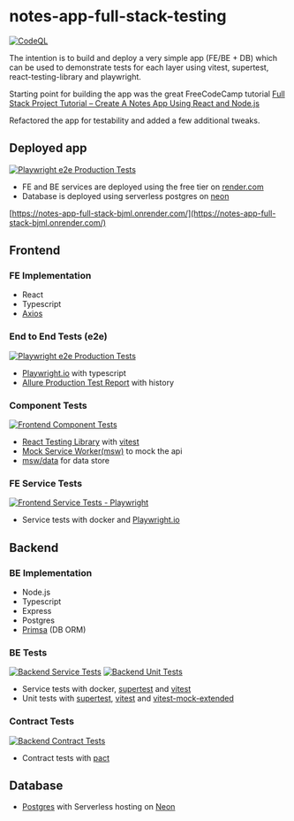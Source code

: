 # notes-app-full-stack-testing
[![CodeQL](https://github.com/helloitsdave/notes-app/actions/workflows/codeql.yml/badge.svg)](https://github.com/helloitsdave/notes-app/actions/workflows/codeql.yml)

The intention is to build and deploy a very simple app (FE/BE + DB) which can be used to demonstrate tests for each layer using vitest, supertest, react-testing-library and playwright.

Starting point for building the app was the great FreeCodeCamp tutorial [Full Stack Project Tutorial – Create A Notes App Using React and Node.js](https://www.freecodecamp.org/news/full-stack-project-tutorial-create-a-notes-app-using-react-and-node-js/)

Refactored the app for testability and added a few additional tweaks.

## Deployed app
[![Playwright e2e Production Tests](https://github.com/helloitsdave/notes-app-full-stack-testing/actions/workflows/playwright-production-tests.yml/badge.svg)](https://github.com/helloitsdave/notes-app-full-stack-testing/actions/workflows/playwright-production-tests.yml)

- FE and BE services are deployed using the free tier on [render.com](https://render.com/)
- Database is deployed using serverless postgres on [neon](https://neon.tech/)

[https://notes-app-full-stack-bjml.onrender.com/](https://notes-app-full-stack-bjml.onrender.com/)

## Frontend

### FE Implementation

- React
- Typescript
- [Axios](https://axios-http.com/docs/intro)

### End to End Tests (e2e)
[![Playwright e2e Production Tests](https://github.com/helloitsdave/notes-app-full-stack-testing/actions/workflows/playwright-production-tests.yml/badge.svg)](https://github.com/helloitsdave/notes-app-full-stack-testing/actions/workflows/playwright-production-tests.yml)

- [Playwright.io](https://playwright.dev/) with typescript
- [Allure Production Test Report](https://helloitsdave.github.io/notes-app-full-stack-testing) with history

### Component Tests
[![Frontend Component Tests](https://github.com/helloitsdave/notes-app-full-stack-testing/actions/workflows/frontend-component-tests.yml/badge.svg)](https://github.com/helloitsdave/notes-app-full-stack-testing/actions/workflows/frontend-component-tests.yml)

- [React Testing Library](https://testing-library.com/docs/react-testing-library/intro/) with [vitest](https://vitest.dev/)
- [Mock Service Worker(msw)](https://mswjs.io/) to mock the api
- [msw/data](https://github.com/mswjs/data) for data store

### FE Service Tests
[![Frontend Service Tests - Playwright](https://github.com/helloitsdave/notes-app-full-stack-testing/actions/workflows/frontend-service-tests.yml/badge.svg)](https://github.com/helloitsdave/notes-app-full-stack-testing/actions/workflows/frontend-service-tests.yml)

- Service tests with docker and [Playwright.io](https://playwright.dev/)

## Backend

### BE Implementation

- Node.js
- Typescript
- Express
- Postgres
- [Primsa](https://www.prisma.io/) (DB ORM)

### BE Tests
[![Backend Service Tests](https://github.com/helloitsdave/notes-app-full-stack-testing/actions/workflows/backend-service-tests.yml/badge.svg)](https://github.com/helloitsdave/notes-app-full-stack-testing/actions/workflows/backend-service-tests.yml)
[![Backend Unit Tests](https://github.com/helloitsdave/notes-app-full-stack-testing/actions/workflows/backend-unit-tests.yml/badge.svg)](https://github.com/helloitsdave/notes-app-full-stack-testing/actions/workflows/backend-unit-tests.yml)

- Service tests with docker, [supertest](https://github.com/ladjs/supertest) and [vitest](https://vitest.dev/)
- Unit tests with [supertest](https://github.com/ladjs/supertest), [vitest](https://vitest.dev/) and [vitest-mock-extended](https://github.com/eratio08/vitest-mock-extended)

### Contract Tests
[![Backend Contract Tests](https://github.com/helloitsdave/notes-app-full-stack-testing/actions/workflows/backend-contract-tests.yml/badge.svg)](https://github.com/helloitsdave/notes-app-full-stack-testing/actions/workflows/backend-contract-tests.yml)

- Contract tests with [pact](https://docs.pact.io/)

## Database

- [Postgres](https://www.postgresql.org/) with Serverless hosting on [Neon](https://neon.tech/)
